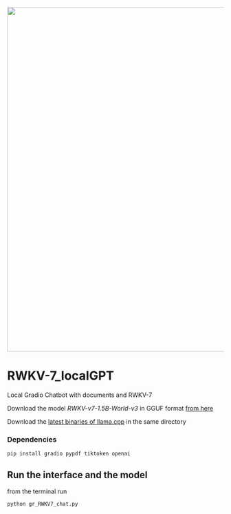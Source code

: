 <img src='https://i.ytimg.com/vi/B3Qa2rRsaXo/maxresdefault.jpg' width=800>

# RWKV-7_localGPT
Local Gradio Chatbot with documents and RWKV-7 

Download the model *RWKV-v7-1.5B-World-v3* in GGUF format [from here](https://huggingface.co/zhiyuan8/RWKV-v7-1.5B-World-v3-GGUF)

Download the [latest binaries of llama.cpp](https://github.com/ggml-org/llama.cpp/releases) in the same directory

### Dependencies
```
pip install gradio pypdf tiktoken openai
```

## Run the interface and the model
from the terminal run
```
python gr_RWKV7_chat.py
```

